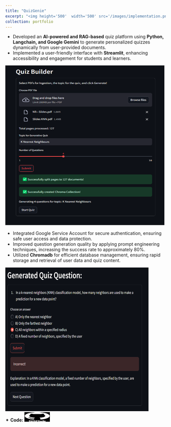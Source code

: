 ```yaml
---
title: "QuizGenie"
excerpt: "<img height='500'  width='500' src='/images/implementation.png'>"
collection: portfolio
---
```


* Developed an **AI-powered and RAG-based** quiz platform using **Python, Langchain, and Google Gemini** to generate personalized quizzes dynamically from user-provided documents.
* Implemented a user-friendly interface with **Streamlit**, enhancing accessibility and engagement for students and learners.

<img height="500" width="500" src="/images/pdf_input.png">
  
* Integrated Google Service Account for secure authentication, ensuring safe user access and data protection.
* Improved question generation quality by applying prompt engineering techniques, increasing the success rate to approximately 80%.
* Utilized **Chromadb** for efficient database management, ensuring rapid storage and retrieval of user data and quiz content.

<img height="450" width="450" src="/images/generated_question.png">

<div class="flexcontainer">
<div>
      <span>✦ <strong>Code:</strong></span> <a href="https://github.com/SudarshanaSRao/QuizGenie" onclick="trackOutboundLink(this);">
    <img height="30px" src="/images/github-logo-git-hub-icon-with-text-on-white-and-black-background-free-vector.jpg" width="80px">
  </a>
</div>
</div>
